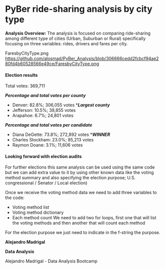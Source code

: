 # PyBer ride-sharing analysis by city type

**Analysis Overview:** The analysis is focused on comparing ride-sharing among different type of cities (Urban, Suburban or Rural) specifically focusing on three variables: rides, drivers and fares per city.

FaresbyCityType.png
https://github.com/alosmad/PyBer_Analysis/blob/306666cedd2fcbcf94ae280fd4b60528566e49ce/FaresbyCityType.png

#### Election results

Total votes: 369,711

  ***Percentage and total votes per county***
  - Denver:     82.8%;  306,055 votes ****Largest county***
  - Jefferson:  10.5%;  38,855 votes
  - Arapahoe:   6.7%;   24,801 votes

  ***Percentage and total votes per candidate***
  - Diana DeGette:     73.8%;  272,892 votes ****WINNER***
  - Charles Stockham:  23.0%;  85,213 votes
  - Raymon Doane:      3.1%;   11,606 votes

#### Looking forward with election audits

For further elections this same analysis can be used using the same code but we can add extra value to it by using other known data like the voting method summary and also specifying the election purpose; U.S. congressional / Senator / Local election)

Once we receive the voting method data we need to add three variables to the code:
- Voting method list
- Voting method dictionary
- Each method count
We need to add two for loops, first one that will list the voting methods and then another that will count each method

For the election purpose we just need to indicate in the f-string the purpose.

**Alejandro Madrigal**

**Data Analysis**





Alejandro Madrigal - Data Analysis Bootcamp
